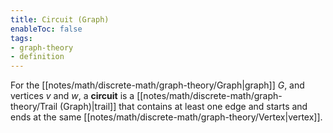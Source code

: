 ```yaml
---
title: Circuit (Graph)
enableToc: false
tags:
- graph-theory
- definition
---
```

For the [[notes/math/discrete-math/graph-theory/Graph|graph]] $G$, and vertices $v$ and $w$, a **circuit** is a [[notes/math/discrete-math/graph-theory/Trail (Graph)|trail]] that contains at least one edge and starts and ends at the same [[notes/math/discrete-math/graph-theory/Vertex|vertex]].
